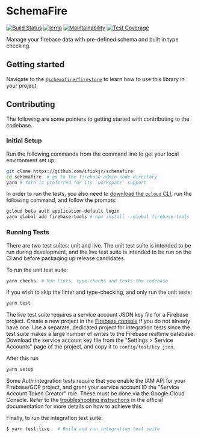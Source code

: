 # SchemaFire

[![Build Status](https://travis-ci.com/ifiokjr/schemafire.svg?branch=master)](https://travis-ci.org/ifiokjr/schemafire) [![lerna](https://img.shields.io/badge/maintained%20with-lerna-cc00ff.svg)](https://lernajs.io/) [![Maintainability](https://api.codeclimate.com/v1/badges/bde2fc9e3dec543a875a/maintainability)](https://codeclimate.com/github/ifiokjr/schemafire/maintainability) [![Test Coverage](https://api.codeclimate.com/v1/badges/bde2fc9e3dec543a875a/test_coverage)](https://codeclimate.com/github/ifiokjr/schemafire/test_coverage)

Manage your firebase data with pre-defined schema and built in type checking.

## Getting started

Navigate to the [`@schemafire/firestore`](./@schemafire/firestore/README.md) to learn how to use this library in your project.

## Contributing

The following are some pointers to getting started with contributing to the codebase.

### Initial Setup

Run the following commands from the command line to get your local environment set up:

```bash
git clone https://github.com/ifiokjr/schemafire
cd schemafire  # go to the firebase-admin-node directory
yarn # Yarn is preferred for its `workspace` support
```

In order to run the tests, you also need to
[download the `gcloud` CLI](https://cloud.google.com/sdk/downloads), run the following command, and
follow the prompts:

```bash
gcloud beta auth application-default login
yarn global add firebase-tools # npm install --global firebase-tools
```

### Running Tests

There are two test suites: unit and live. The unit test suite is intended to be run during
development, and the live test suite is intended to be run on the CI and before packaging up release
candidates.

To run the unit test suite:

```bash
yarn checks  # Run lints, type-checks and tests the codebase
```

If you wish to skip the linter and type-checking, and only run the unit tests:

```bash
yarn test
```

The live test suite requires a service account JSON key file for a Firebase
project. Create a new project in the [Firebase console](https://console.firebase.google.com) if
you do not already have one. Use a separate, dedicated project for integration tests since the
test suite makes a large number of writes to the Firebase realtime database. Download the service
account key file from the "Settings > Service Accounts" page of the project, and copy it to
`config/test/key.json`.

After this run

```bash
yarn setup
```

Some Auth integration tests require that you enable the IAM API for your Firebase/GCP project,
and grant your service account ID the "Service Account Token Creator" role. These must be done
via the Google Cloud Console. Refer to the
[troubleshooting instructions](https://firebase.google.com/docs/auth/admin/create-custom-tokens#troubleshooting)
in the official documentation for more details on how to achieve this.

Finally, to run the integration test suite:

```bash
$ yarn test:live   # Build and run integration test suite
```
